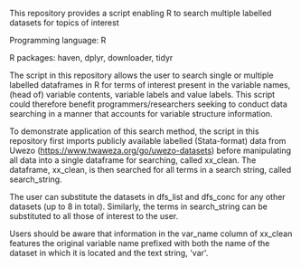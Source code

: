 This repository provides a script enabling R to search multiple labelled datasets for topics of interest

Programming language: R

R packages: haven, dplyr, downloader, tidyr

The script in this repository allows the user to search single or multiple labelled dataframes in R for terms of interest present in the variable names, (head of) variable contents, variable labels and value labels. This script could therefore benefit programmers/researchers seeking to conduct data searching in a manner that accounts for variable structure information. 

To demonstrate application of this search method, the script in this repository first imports publicly available labelled (Stata-format) data from Uwezo (https://www.twaweza.org/go/uwezo-datasets) before manipulating all data into a single dataframe for searching, called xx_clean. The dataframe, xx_clean, is then searched for all terms in a search string, called search_string.

The user can substitute the datasets in dfs_list and dfs_conc for any other datasets (up to 8 in total). Similarly, the terms in search_string can be substituted to all those of interest to the user.

Users should be aware that information in the var_name column of xx_clean features the original variable name prefixed with both the name of the dataset in which it is located and the text string, 'var'.

